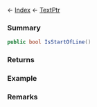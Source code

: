 ← [Index](Api-Index) ← [TextPtr](VRage.Game.ModAPI.Ingame.Utilities.TextPtr)

### Summary

```csharp
public bool IsStartOfLine()
```

### Returns

### Example

### Remarks

